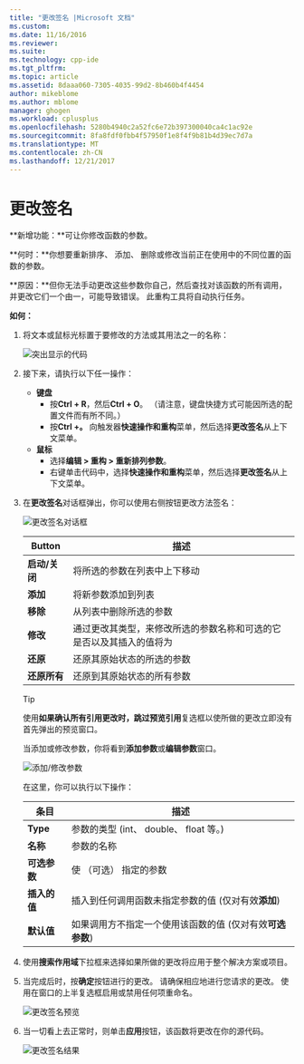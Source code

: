 ```yaml
---
title: "更改签名 |Microsoft 文档"
ms.custom: 
ms.date: 11/16/2016
ms.reviewer: 
ms.suite: 
ms.technology: cpp-ide
ms.tgt_pltfrm: 
ms.topic: article
ms.assetid: 8daaa060-7305-4035-99d2-8b460b4f4454
author: mikeblome
ms.author: mblome
manager: ghogen
ms.workload: cplusplus
ms.openlocfilehash: 5280b4940c2a52fc6e72b397300040ca4c1ac92e
ms.sourcegitcommit: 8fa8fdf0fbb4f57950f1e8f4f9b81b4d39ec7d7a
ms.translationtype: MT
ms.contentlocale: zh-CN
ms.lasthandoff: 12/21/2017
---
```

# <a name="change-signature"></a>更改签名
**新增功能：**可让你修改函数的参数。

**何时：**你想要重新排序、 添加、 删除或修改当前正在使用中的不同位置的函数的参数。  

**原因：**但你无法手动更改这些参数你自己，然后查找对该函数的所有调用，并更改它们一个由一，可能导致错误。  此重构工具将自动执行任务。

**如何：**

1. 将文本或鼠标光标置于要修改的方法或其用法之一的名称：

   ![突出显示的代码](images/changesignature_highlight.png)

1. 接下来，请执行以下任一操作：
   * **键盘**
     * 按**Ctrl + R**，然后**Ctrl + O**。  （请注意，键盘快捷方式可能因所选的配置文件而有所不同。）
     * 按**Ctrl +。** 向触发器**快速操作和重构**菜单，然后选择**更改签名**从上下文菜单。
   * **鼠标**
     * 选择**编辑 > 重构 > 重新排列参数**。
     * 右键单击代码中，选择**快速操作和重构**菜单，然后选择**更改签名**从上下文菜单。

1. 在**更改签名**对话框弹出，你可以使用右侧按钮更改方法签名：

   ![更改签名对话框](images/changesignature_dialog.png)

   | Button | 描述
   | ------ | ---
   | **启动/关闭**    | 将所选的参数在列表中上下移动
   | **添加**        | 将新参数添加到列表
   | **移除**     | 从列表中删除所选的参数
   | **修改**     | 通过更改其类型，来修改所选的参数名称和可选的它是否以及其插入的值将为
   | **还原**     | 还原其原始状态的所选的参数
   | **还原所有** | 还原到其原始状态的所有参数

   > [!TIP]
   > 使用**如果确认所有引用更改时，跳过预览引用**复选框以使所做的更改立即没有首先弹出的预览窗口。

   当添加或修改参数，你将看到**添加参数**或**编辑参数**窗口。

   ![添加/修改参数](images/changesignature_addmodify.png)

   在这里，你可以执行以下操作：

   | 条目 | 描述
   | ----- | ---
   | **Type**               | 参数的类型 (int、 double、 float 等。)
   | **名称**               | 参数的名称
   | **可选参数** | 使 （可选） 指定的参数
   | **插入的值**     | 插入到任何调用函数未指定参数的值 (仅对有效**添加**)
   | **默认值**      | 如果调用方不指定一个使用该函数的值 (仅对有效**可选参数**)

1. 使用**搜索作用域**下拉框来选择如果所做的更改将应用于整个解决方案或项目。

1. 当完成后时，按**确定**按钮进行的更改。  请确保相应地进行您请求的更改。  使用在窗口的上半复选框启用或禁用任何项重命名。

   ![更改签名预览](images/changesignature_preview.png)

1. 当一切看上去正常时，则单击**应用**按钮，该函数将更改在你的源代码。

   ![更改签名结果](images/changesignature_result.png)
